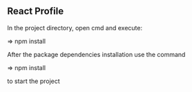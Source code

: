 React Profile
-
 In the project directory, open cmd and execute: 
 
=> npm install

After the package dependencies installation use the command

=> npm install

to start the project
